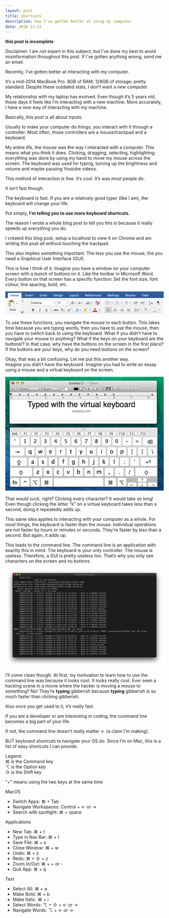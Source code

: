 ```yaml
---
layout: post
title: shortcuts
description: how I've gotten better at using my computer 
date: 2018-11-22
---
```

**this post is incomplete**

Disclaimer: I am *not* expert in this subject, but I’ve done my best to avoid misinformation throughout this post. If I’ve gotten anything wrong, send me an email.

Recently, I’ve gotten better at interacting with my computer.

It’s a mid-2014 MacBook Pro. 8GB of RAM, 128GB of storage; pretty standard. Despite these outdated stats, I don’t want a new computer.

My relationship with my laptop has evolved. Even though it’s 5 years old, these days it feels like I’m interacting with a new machine. More accurately, I have a *new* way of interacting with my machine. 

Basically, this post is all about inputs. 

Usually to make your computer do things, you interact with it through a controller. Most often, those controllers are a mouse/trackpad and a keyboard.

My entire life, the mouse was the way I interacted with a computer. This means what you think it does. Clicking, dragging, selecting, highlighting; everything was done by using my hand to move my mouse across the screen. The keyboard was used for typing, turning up the brightness and volume and maybe pausing Youtube videos.

This method of interaction is fine. It’s cool. It’s was most people do.

It isn’t fast though. 

The keyboard is fast. If you are a relatively good typer (like I am), the keyboard will change your life.

Put simply, **I’m telling you to use more keyboard shortcuts.**

The reason I wrote a whole blog post to tell you this is because it really speeds up *everything* you do.

I created this blog post, setup a localhost to view it on Chrome and am writing this post _all_ without touching the trackpad. 

This also implies something important. The less you use the mouse, the you need a Graphical User Interface (GUI).

This is how I think of it. Imagine you have a window on your computer screen with a bunch of buttons on it. Like the toolbar in Microsoft Word. Every button on that screen has a specific function: Set the font size, font colour, line spacing, bold, etc. 

![Word toolbar](/assets/word-toolbar.png)

To use these functions, you navigate the mouse to each button. This takes time because you are typing words, then you have to use the mouse, then you have to switch back to using the keyboard. What if you didn’t have to navigate your mouse to anything? What if the keys on your keyboard are the buttons!? 
In that case, why have the buttons on the screen in the first place? If the buttons are your keys, why do you need buttons on the screen?

Okay, that was a bit confusing. Let me put this another way.  
Imagine you didn’t have the keyboard. Imagine you had to write an essay using a mouse and a virtual keyboard on the screen. 

![virtual keyboard mac](/assets/virtual-keyboard.jpg)

That would suck, right? Clicking every character? It would take so long! Even though clicking the letter “k” on a virtual keyboard takes less than a second, doing it repeatedly adds up.

This same idea applies to interacting with your computer as a whole. For *most* things, the keyboard is faster than the mouse. Individual operations are not faster by hours or minutes or seconds. They’re faster by less than a second. But again, it adds up.

This leads to the command line.
The command line is an application with exactly this in mind. The keyboard is your *only* controller. The mouse is useless. Therefore, a GUI is pretty useless too. That’s why you only see characters on the screen and no buttons.

![command line](/assets/command-line.png)

I’ll come clean though. At first, my motivation to learn how to use the command line was because it looks cool. It looks really cool. Ever seen a hacking scene in a movie where the hacker is moving a mouse to something? No! They’re **typing** gibberish because **typing** gibberish is so much faster than clicking gibberish.

Also once you get used to it, it’s really fast.

If you are a developer or are interesting in coding, the command line becomes a big part of your life.  

If not, the command line doesn’t _really_ matter <- (a claim I’m making).

BUT keyboard shortcuts to navigate your OS do. Since I’m on Mac, this is a list of easy shortcuts I can provide.

Legend:  
⌘ is the Command key  
⌥ is the Option key  
⇧ is the Shift key
  
“+” means using the two keys at the same time

MacOS
- Switch Apps: ⌘ + Tab
- Navigate Workspaces: Control + ← or →
- Search with spotlight: ⌘ + space

Applications 
- New Tab: ⌘ + t
- Type in Nav Bar: ⌘ + l
- Save File: ⌘ + s
- Close Window: ⌘ + w
- Undo: ⌘ + z
- Redo: ⌘ + ⇧ + z
- Zoom In/Out: ⌘ + + or -
- Quit App: ⌘ + q

Text
- Select All: ⌘ + a
- Make Bold: ⌘ + b
- Make Italic: ⌘ + i
- Select Words:  ⌥ + ⇧ +  ← or →
- Navigate Words: ⌥ +  ← or →
